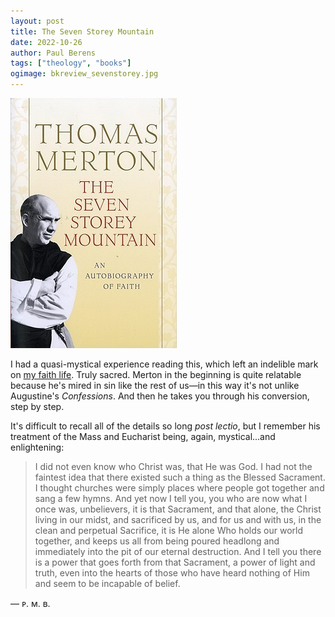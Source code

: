 ```yaml
---
layout: post
title: The Seven Storey Mountain
date: 2022-10-26
author: Paul Berens
tags: ["theology", "books"]
ogimage: bkreview_sevenstorey.jpg
---
```

![The Seven Storey Mountain by Thomas Merton](/assets/og/bkreview_sevenstorey.jpg)

I had a quasi-mystical experience reading this, which left an indelible mark on [my faith life](/catholic). Truly sacred. Merton in the beginning is quite relatable because he's mired in sin like the rest of us—in this way it's not unlike Augustine's *Confessions*. And then he takes you through his conversion, step by step.

It's difficult to recall all of the details so long *post lectio*, but I remember his treatment of the Mass and Eucharist being, again, mystical...and enlightening:

> I did not even know who Christ was, that He was God. I had not the faintest idea that there existed such a thing as the Blessed Sacrament. I thought churches were simply places where people got together and sang a few hymns. And yet now I tell you, you who are now what I once was, unbelievers, it is that Sacrament, and that alone, the Christ living in our midst, and sacrificed by us, and for us and with us, in the clean and perpetual Sacrifice, it is He alone Who holds our world together, and keeps us all from being poured headlong and immediately into the pit of our eternal destruction. And I tell you there is a power that goes forth from that Sacrament, a power of light and truth, even into the hearts of those who have heard nothing of Him and seem to be incapable of belief.

— ᴘ. ᴍ. ʙ.